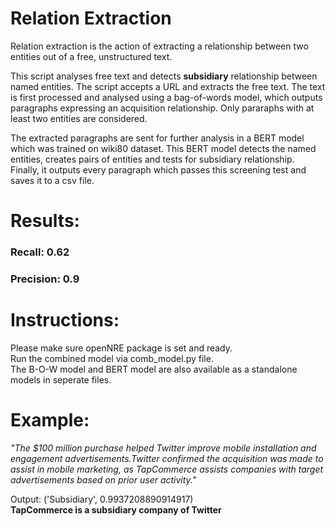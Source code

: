 # Relation Extraction
Relation extraction is the action of extracting a relationship between two entities out of a free, unstructured text. 

This script analyses free text and detects <b>subsidiary</b> relationship between named entities. 
The script accepts a URL and extracts the free text. The text is first processed and analysed using a bag-of-words model, which outputs paragraphs expressing an acquisition
relationship. Only pararaphs with at least two entities are considered.

The extracted paragraphs are sent for further analysis in a BERT model which was trained on wiki80 dataset. 
This BERT model detects the named entities, creates pairs of entities and tests for subsidiary relationship. 
Finally, it outputs every paragraph which passes this screening test and saves it to a csv file.


# Results:
### Recall: 0.62
### Precision: 0.9

# Instructions:
Please make sure openNRE package is set and ready.<br>
Run the combined model via comb_model.py file. <br>
The B-O-W model and BERT model are also available as a standalone models in seperate files. <br>

# Example:
<i>"The $100 million purchase helped Twitter improve mobile installation and engagement advertisements.Twitter confirmed the acquisition was made to assist in mobile marketing, 
as TapCommerce assists companies with  target advertisements  based on prior user activity." </i><br>

Output: ('Subsidiary', 0.9937208890914917) <br>
<b> TapCommerce is a subsidiary company of Twitter </b>
